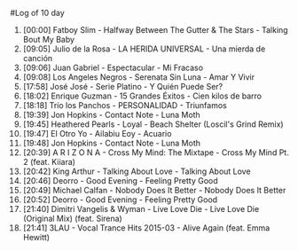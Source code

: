 #Log of 10 day

1. [00:00] Fatboy Slim - Halfway Between The Gutter & The Stars - Talking Bout My Baby
1. [09:05] Julio de la Rosa - LA HERIDA UNIVERSAL - Una mierda de canción
1. [09:06] Juan Gabriel - Espectacular - Mi Fracaso
1. [09:08] Los Angeles Negros - Serenata Sin Luna - Amar Y Vivir
1. [17:58] José José - Serie Platino - Y Quién Puede Ser?
1. [18:02] Enrique Guzman - 15 Grandes Éxitos - Cien kilos de barro
1. [18:18] Trío los Panchos - PERSONALIDAD - Triunfamos
1. [19:39] Jon Hopkins - Contact Note - Luna Moth
1. [19:45] Heathered Pearls - Loyal - Beach Shelter (Loscil's Grind Remix)
1. [19:47] El Otro Yo - Ailabiu Eoy - Acuario
1. [19:48] Jon Hopkins - Contact Note - Luna Moth
1. [20:39] A R I Z O N A - Cross My Mind: The Mixtape - Cross My Mind Pt. 2 (feat. Kiiara)
1. [20:42] King Arthur - Talking About Love - Talking About Love
1. [20:46] Deorro - Good Evening - Feeling Pretty Good
1. [20:49] Michael Calfan - Nobody Does It Better - Nobody Does It Better
1. [20:52] Deorro - Good Evening - Feeling Pretty Good
1. [21:40] Dimitri Vangelis & Wyman - Live Love Die - Live Love Die (Original Mix) (feat. Sirena)
1. [21:41] 3LAU - Vocal Trance Hits 2015-03 - Alive Again (feat. Emma Hewitt)
